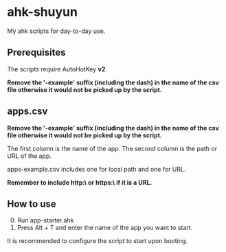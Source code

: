 # ahk-shuyun
My ahk scripts for day-to-day use.

## Prerequisites
The scripts require AutoHotKey **v2**.

**Remove the '-example' suffix (including the dash) in the name of the csv file otherwise it would not be picked up by the script.**
## apps.csv
**Remove the '-example' suffix (including the dash) in the name of the csv file otherwise it would not be picked up by the script.**  

The first column is the name of the app.
The second column is the path or URL of the app.

apps-example.csv includes one for local path and one for URL.

**Remember to include http:\\ or https:\\ if it is a URL.**

## How to use
0. Run app-starter.ahk
1. Press Alt + T and enter the name of the app you want to start.

It is recommended to configure the script to start upon booting.

